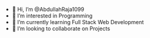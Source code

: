 - 👋 Hi, I’m @AbdullahRaja1099
- 👀 I’m interested in Programming 
- 🌱 I’m currently learning Full Stack Web Development
- 💞️ I’m looking to collaborate on Projects

<!---
AbdullahRaja1099/AbdullahRaja1099 is a ✨ special ✨ repository because its `README.md` (this file) appears on your GitHub profile.
You can click the Preview link to take a look at your changes.
--->
